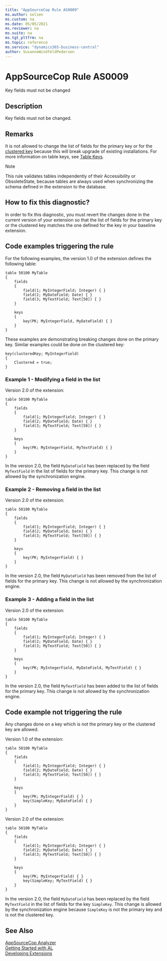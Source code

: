```yaml
---
title: "AppSourceCop Rule AS0009"
ms.author: solsen
ms.custom: na
ms.date: 05/05/2021
ms.reviewer: na
ms.suite: na
ms.tgt_pltfrm: na
ms.topic: reference
ms.service: "dynamics365-business-central"
author: SusanneWindfeldPedersen
---
```

[//]: # (START>DO_NOT_EDIT)
[//]: # (IMPORTANT:Do not edit any of the content between here and the END>DO_NOT_EDIT.)
[//]: # (Any modifications should be made in the .xml files in the ModernDev repo.)
# AppSourceCop Rule AS0009
Key fields must not be changed

## Description
Key fields must not be changed.

[//]: # (IMPORTANT: END>DO_NOT_EDIT)

## Remarks

It is not allowed to change the list of fields for the primary key or for the [clustered key](../properties/devenv-clustered-property.md) because this will break upgrade of existing installations. For more information on table keys, see [Table Keys](../devenv-table-keys.md).

> [!NOTE]  
> This rule validates tables independently of their Accessibility or ObsoleteState, because tables are always used when synchronizing the schema defined in the extension to the database.

## How to fix this diagnostic?

In order to fix this diagnostic, you must revert the changes done in the current version of your extension so that the list of fields for the primary key or the clustered key matches the one defined for the key in your baseline extension.

## Code examples triggering the rule

For the following examples, the version 1.0 of the extension defines the following table:

```AL
table 50100 MyTable
{
    fields
    {
        field(1; MyIntegerField; Integer) { }
        field(2; MyDateField; Date) { }
        field(3; MyTextField; Text[50]) { }
    }

    keys
    {
        key(PK; MyIntegerField, MyDateField) { }
    }
}
```

These examples are demonstrating breaking changes done on the primary key. Similar examples could be done on the clustered key:

```AL
key(clusteredKey; MyIntegerField)
{
    Clustered = true;
}
```

### Example 1 - Modifying a field in the list

Version 2.0 of the extension:

```AL
table 50100 MyTable
{
    fields
    {
        field(1; MyIntegerField; Integer) { }
        field(2; MyDateField; Date) { }
        field(3; MyTextField; Text[50]) { }
    }

    keys
    {
        key(PK; MyIntegerField, MyTextField) { }
    }
}
```

In the version 2.0, the field `MyDateField` has been replaced by the field `MyTextField` in the list of fields for the primary key. This change is not allowed by the synchronization engine.

### Example 2 - Removing a field in the list

Version 2.0 of the extension:

```AL
table 50100 MyTable
{
    fields
    {
        field(1; MyIntegerField; Integer) { }
        field(2; MyDateField; Date) { }
        field(3; MyTextField; Text[50]) { }
    }

    keys
    {
        key(PK; MyIntegerField) { }
    }
}
```

In the version 2.0, the field `MyDateField` has been removed from the list of fields for the primary key. This change is not allowed by the synchronization engine.

### Example 3 - Adding a field in the list

Version 2.0 of the extension:

```AL
table 50100 MyTable
{
    fields
    {
        field(1; MyIntegerField; Integer) { }
        field(2; MyDateField; Date) { }
        field(3; MyTextField; Text[50]) { }
    }

    keys
    {
        key(PK; MyIntegerField, MyDateField, MyTextField) { }
    }
}
```

In the version 2.0, the field `MyTextField` has been added to the list of fields for the primary key. This change is not allowed by the synchronization engine.

## Code example not triggering the rule

Any changes done on a key which is not the primary key or the clustered key are allowed.

Version 1.0 of the extension:

```AL
table 50100 MyTable
{
    fields
    {
        field(1; MyIntegerField; Integer) { }
        field(2; MyDateField; Date) { }
        field(3; MyTextField; Text[50]) { }
    }

    keys
    {
        key(PK; MyIntegerField) { }
        key(SimpleKey; MyDateField) { }
    }
}
```

Version 2.0 of the extension:

```AL
table 50100 MyTable
{
    fields
    {
        field(1; MyIntegerField; Integer) { }
        field(2; MyDateField; Date) { }
        field(3; MyTextField; Text[50]) { }
    }

    keys
    {
        key(PK; MyIntegerField) { }
        key(SimpleKey; MyTextField) { }
    }
}
```

In the version 2.0, the field `MyDateField` has been replaced by the field `MyTextField` in the list of fields for the key `SimpleKey`. This change is allowed by the synchronization engine because `SimpleKey` is not the primary key and is not the clustered key.

## See Also  
[AppSourceCop Analyzer](appsourcecop.md)  
[Getting Started with AL](../devenv-get-started.md)  
[Developing Extensions](../devenv-dev-overview.md)  